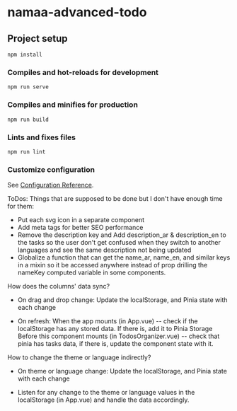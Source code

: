 # namaa-advanced-todo

## Project setup
```
npm install
```

### Compiles and hot-reloads for development
```
npm run serve
```

### Compiles and minifies for production
```
npm run build
```

### Lints and fixes files
```
npm run lint
```

### Customize configuration
See [Configuration Reference](https://cli.vuejs.org/config/).

ToDos: Things that are supposed to be done but I don't have enough time for them:
- Put each svg icon in a separate component
- Add meta tags for better SEO performance
- Remove the description key and Add description_ar & description_en to the tasks so the user don't get confused when they switch to another languages and see the same description not being updated
- Globalize a function that can get the name_ar, name_en, and similar keys in a mixin so it be accessed anywhere instead of prop drilling the nameKey computed variable in some components.



How does the columns' data sync?
- On drag and drop change:
Update the localStorage, and Pinia state with each change

- On refresh:
When the app mounts (in App.vue) -- check if the localStorage has any stored data. If there is, add it to Pinia Storage
Before this component mounts (in TodosOrganizer.vue) -- check that pinia has tasks data, if there is, update the component state with it.

How to change the theme or language indirectly?
- On theme or language change:
Update the localStorage, and Pinia state with each change

- Listen for any change to the theme or language values in the localStorage (in App.vue) and handle the data accordingly. 